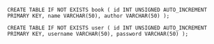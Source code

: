 `CREATE TABLE IF NOT EXISTS book (
    id INT UNSIGNED AUTO_INCREMENT PRIMARY KEY,
    name VARCHAR(50),
    author VARCHAR(50)
    );`

`CREATE TABLE IF NOT EXISTS user (
    id INT UNSIGNED AUTO_INCREMENT PRIMARY KEY,
    username VARCHAR(50),
    password VARCHAR(50)
    );`